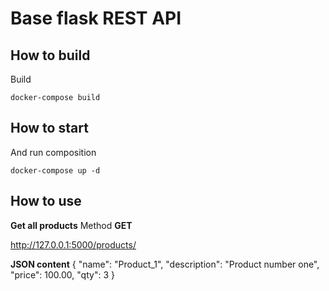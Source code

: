 # Base flask REST API

## How to build

Build

    docker-compose build

## How to start

And run composition

    docker-compose up -d

## How to use

**Get all products**
Method **GET**

http://127.0.0.1:5000/products/

**JSON content**
{
  "name": "Product_1",
  "description": "Product number one",
  "price": 100.00,
  "qty": 3
}
